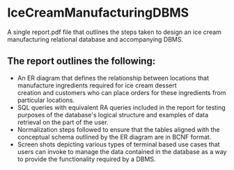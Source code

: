 # IceCreamManufacturingDBMS
A single report.pdf file that outlines the steps taken to design an ice cream manufacturing relational database and accompanying DBMS.
## The report outlines the following:
- An ER diagram that defines the relationship between locations that manufacture ingredients required for ice cream dessert  
  creation and customers who can place orders for these ingredients from particular locations.
- SQL queries with equivalent RA queries included in the report for testing purposes of the database's logical structure and examples of data retrieval on the part of the user.
- Normalization steps followed to ensure that the tables aligned with the conceptual schema outlined by the ER diagram are in BCNF format.
- Screen shots depicting various types of terminal based use cases that users can invoke to manage the data contained in the database as a way to provide the functionality required by a DBMS.


